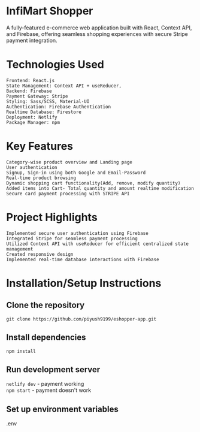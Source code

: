 # InfiMart Shopper
 A fully-featured e-commerce web application built with React, Context API, and Firebase, offering seamless shopping experiences with secure Stripe payment integration.
# Technologies Used
    Frontend: React.js
    State Management: Context API + useReducer, 
    Backend: Firebase
    Payment Gateway: Stripe
    Styling: Sass/SCSS, Material-UI
    Authentication: Firebase Authentication
    Realtime Database: Firestore
    Deployment: Netlify
    Package Manager: npm
# Key Features
    Category-wise product overview and Landing page
    User authentication
    Signup, Sign-in using both Google and Email-Password
    Real-time product browsing
    Dynamic shopping cart functionality(Add, remove, modify quantity)
    Added items into Cart- Total quantity and amount realtime modification
    Secure card payment processing with STRIPE API
# Project Highlights
    Implemented secure user authentication using Firebase
    Integrated Stripe for seamless payment processing
    Utilized Context API with useReducer for efficient centralized state management
    Created responsive design
    Implemented real-time database interactions with Firebase
# Installation/Setup Instructions

## Clone the repository
```
git clone https://github.com/piyush9199/eshopper-app.git
```

## Install dependencies
```
npm install
```

## Run development server
```netlify dev``` - payment working  
```npm start``` - payment doesn't work  

## Set up environment variables
.env



    
